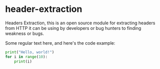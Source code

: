 # header-extraction
Headers Extraction, this is an open source module for extracting headers from HTTP it can be using by developers or bug hunters to finding weakness or bugs.

Some regular text here, and here's the code example:

```python
print("Hello, world!")
for i in range(10):
    print(i)
```
